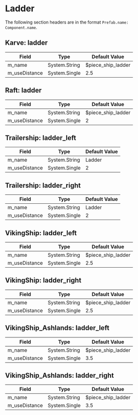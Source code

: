 # Ladder

The following section headers are in the format `Prefab.name: Component.name`.

## Karve: ladder

|Field|Type|Default Value|
|-----|----|-------------|
|m_name|System.String|$piece_ship_ladder|
|m_useDistance|System.Single|2.5|

## Raft: ladder

|Field|Type|Default Value|
|-----|----|-------------|
|m_name|System.String|$piece_ship_ladder|
|m_useDistance|System.Single|2|

## Trailership: ladder_left

|Field|Type|Default Value|
|-----|----|-------------|
|m_name|System.String|Ladder|
|m_useDistance|System.Single|2|

## Trailership: ladder_right

|Field|Type|Default Value|
|-----|----|-------------|
|m_name|System.String|Ladder|
|m_useDistance|System.Single|2|

## VikingShip: ladder_left

|Field|Type|Default Value|
|-----|----|-------------|
|m_name|System.String|$piece_ship_ladder|
|m_useDistance|System.Single|2.5|

## VikingShip: ladder_right

|Field|Type|Default Value|
|-----|----|-------------|
|m_name|System.String|$piece_ship_ladder|
|m_useDistance|System.Single|2.5|

## VikingShip_Ashlands: ladder_left

|Field|Type|Default Value|
|-----|----|-------------|
|m_name|System.String|$piece_ship_ladder|
|m_useDistance|System.Single|3.5|

## VikingShip_Ashlands: ladder_right

|Field|Type|Default Value|
|-----|----|-------------|
|m_name|System.String|$piece_ship_ladder|
|m_useDistance|System.Single|3.5|

